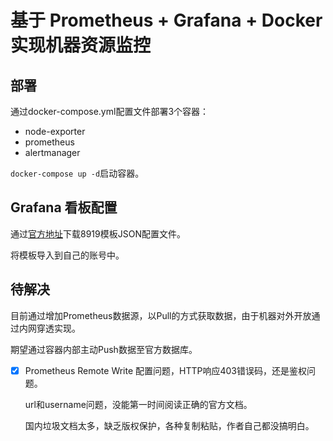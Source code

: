# 基于 Prometheus + Grafana + Docker 实现机器资源监控


## 部署

通过docker-compose.yml配置文件部署3个容器：

 - node-exporter
 - prometheus
 - alertmanager

`docker-compose up -d`启动容器。


## Grafana 看板配置

通过[官方地址](https://grafana.com/grafana/dashboards/)下载8919模板JSON配置文件。

将模板导入到自己的账号中。



## 待解决

目前通过增加Prometheus数据源，以Pull的方式获取数据，由于机器对外开放通过内网穿透实现。

期望通过容器内部主动Push数据至官方数据库。

- [x] Prometheus Remote Write 配置问题，HTTP响应403错误码，还是鉴权问题。

    url和username问题，没能第一时间阅读正确的官方文档。

    国内垃圾文档太多，缺乏版权保护，各种复制粘贴，作者自己都没搞明白。

